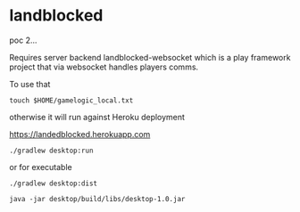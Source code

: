 # landblocked

poc 2...

Requires server backend landblocked-websocket which is a play framework project that via websocket handles players comms.

To use that 

```touch $HOME/gamelogic_local.txt```

otherwise it will run against Heroku deployment

https://landedblocked.herokuapp.com

```
./gradlew desktop:run
```

or for executable

```
./gradlew desktop:dist

java -jar desktop/build/libs/desktop-1.0.jar
```



